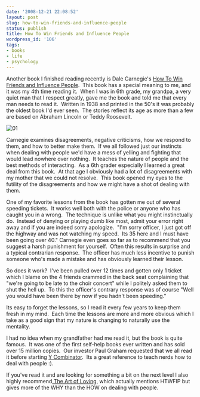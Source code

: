 ```yaml
---
date: '2008-12-21 22:08:52'
layout: post
slug: how-to-win-friends-and-influence-people
status: publish
title: How To Win Friends and Influence People
wordpress_id: '106'
tags:
- books
- life
- psychology
---
```


Another book I finished reading recently is Dale Carnegie's [How To Win Friends and Influence People](http://www.amazon.com/How-Win-Friends-Influence-People/dp/0671723650).  This book has a special meaning to me, and it was my 4th time reading it.  When I was in 6th grade, my grandpa, a very quiet man that I respect greatly, gave me the book and told me that every man needs to read it.  Written in 1938 and printed in the 50's it was probably the oldest book I'd ever seen.  The stories reflect its age as more than a few are based on Abraham Lincoln or Teddy Roosevelt.  

![01](http://thingsilearned.files.wordpress.com/2008/12/01.jpg?w=198)

Carnegie examines disagreements, negative criticisms, how we respond to them, and how to better make them.  If we all followed just our instincts when dealing with people we'd have a mess of yelling and fighting that would lead nowhere over nothing.  It teaches the nature of people and the best methods of interacting.  As a 6th grader especially I learned a great deal from this book.  At that age I obviously had a lot of disagreements with my mother that we could not resolve.  This book opened my eyes to the futility of the disagreements and how we might have a shot of dealing with them.

One of my favorite lessons from the book has gotten me out of several speeding tickets.  It works well both with the police or anyone who has caught you in a wrong.  The technique is unlike what you might instinctually do.  Instead of denying or playing dumb like most, admit your error right away and if you are indeed sorry apologize.  "I'm sorry officer, I just got off the highway and was not watching my speed.  Its 35 here and I must have been going over 40." Carnegie even goes so far as to recommend that you suggest a harsh punishment for yourself.  Often this results in surprise and a typical contrarian response.  The officer has much less incentive to punish someone who's made a mistake and has obviously learned their lesson.

So does it work?  I've been pulled over 12 times and gotten only 1 ticket which I blame on the 4 friends crammed in the back seat complaining that "we're going to be late to the choir concert" while I politely asked them to shut the hell up.  To this the officer's contrary response was of course "Well you would have been there by now if you hadn't been speeding."

Its easy to forget the lessons, so I read it every few years to keep them fresh in my mind.  Each time the lessons are more and more obvious which I take as a good sign that my nature is changing to naturally use the mentality.

I had no idea when my grandfather had me read it, but the book is quite famous.  It was one of the first self-help books ever written and has sold over 15 million copies.  Our investor Paul Graham requested that we all read it before starting [Y Combinator](http://ycombinator.com).  Its a great reference to teach nerds how to deal with people :).

If you've read it and are looking for something a bit on the next level I also highly recommend[ The Art of Loving](http://www.amazon.com/Art-Loving-Erich-Fromm/dp/0060915943), which actually mentions HTWFIP but gives more of the WHY than the HOW on dealing with people.
